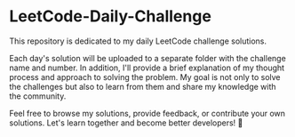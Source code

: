 # LeetCode-Daily-Challenge
This repository is dedicated to my daily LeetCode challenge solutions.

Each day's solution will be uploaded to a separate folder with the challenge name and number. In addition, I'll provide a brief explanation of my thought process and approach to solving the problem. My goal is not only to solve the challenges but also to learn from them and share my knowledge with the community.

Feel free to browse my solutions, provide feedback, or contribute your own solutions. Let's learn together and become better developers! 💪
